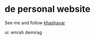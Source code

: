 # de personal website
See me and follow [khashayar](https://github.com/khashayarzavosh)

ui: emrah demirag
